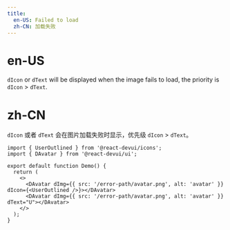 ```yaml
---
title:
  en-US: Failed to load
  zh-CN: 加载失败
---
```


# en-US

`dIcon` or `dText` will be displayed when the image fails to load, the priority is `dIcon` > `dText`.

# zh-CN

`dIcon` 或者 `dText` 会在图片加载失败时显示，优先级 `dIcon` > `dText`。

```tsx
import { UserOutlined } from '@react-devui/icons';
import { DAvatar } from '@react-devui/ui';

export default function Demo() {
  return (
    <>
      <DAvatar dImg={{ src: '/error-path/avatar.png', alt: 'avatar' }} dIcon={<UserOutlined />}></DAvatar>
      <DAvatar dImg={{ src: '/error-path/avatar.png', alt: 'avatar' }} dText="U"></DAvatar>
    </>
  );
}
```
